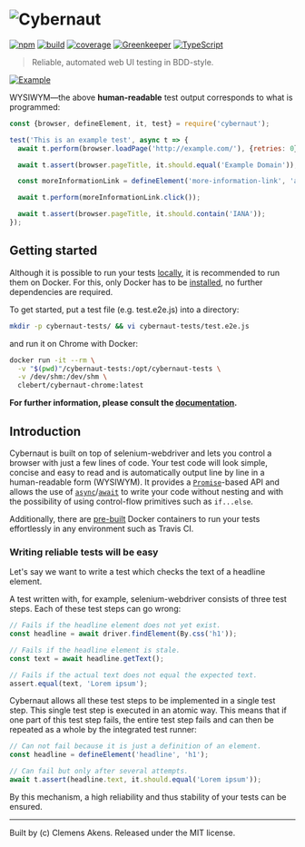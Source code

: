 # ![Cybernaut][logo-svg]

[![npm][npm-cybernaut-badge]][npm-cybernaut]
[![build][travis-ci-badge]][travis-ci]
[![coverage][coveralls-badge]][coveralls]
[![Greenkeeper][greenkeeper-badge]][greenkeeper]
[![TypeScript][typescript-badge]][typescript]

> Reliable, automated web UI testing in BDD-style.

[![Example][example-png]][example-png]

WYSIWYM—the above **human-readable** test output corresponds to what is programmed:

```js
const {browser, defineElement, it, test} = require('cybernaut');

test('This is an example test', async t => {
  await t.perform(browser.loadPage('http://example.com/'), {retries: 0});

  await t.assert(browser.pageTitle, it.should.equal('Example Domain'));

  const moreInformationLink = defineElement('more-information-link', 'a');

  await t.perform(moreInformationLink.click());

  await t.assert(browser.pageTitle, it.should.contain('IANA'));
});
```

## Getting started

Although it is possible to run your tests [locally][testing-locally], it is recommended to run them on Docker.
For this, only Docker has to be [installed][docker-installation], no further dependencies are required.

To get started, put a test file (e.g. test.e2e.js) into a directory:

```sh
mkdir -p cybernaut-tests/ && vi cybernaut-tests/test.e2e.js
```

and run it on Chrome with Docker:

```sh
docker run -it --rm \
  -v "$(pwd)"/cybernaut-tests:/opt/cybernaut-tests \
  -v /dev/shm:/dev/shm \
  clebert/cybernaut-chrome:latest
```

**For further information, please consult the [documentation][testing-with-docker].**

## Introduction

Cybernaut is built on top of selenium-webdriver and lets you control a browser with just a few lines of code.
Your test code will look simple, concise and easy to read and is automatically output line by line in a human-readable form (WYSIWYM).
It provides a [`Promise`][mdn-promise]-based API and allows the use of [`async`][mdn-async]/[`await`][mdn-await] to write your code without nesting and with the possibility of using control-flow primitives such as `if...else`.

Additionally, there are [pre-built][docker-containers] Docker containers to run your tests effortlessly in any environment such as Travis CI.

### Writing reliable tests will be easy

Let's say we want to write a test which checks the text of a headline element.

A test written with, for example, selenium-webdriver consists of three test steps.
Each of these test steps can go wrong:

```js
// Fails if the headline element does not yet exist.
const headline = await driver.findElement(By.css('h1'));

// Fails if the headline element is stale.
const text = await headline.getText();

// Fails if the actual text does not equal the expected text.
assert.equal(text, 'Lorem ipsum');
```

Cybernaut allows all these test steps to be implemented in a single test step. This single test step is executed in an atomic way.
This means that if one part of this test step fails, the entire test step fails and can then be repeated as a whole by the integrated test runner:

```js
// Can not fail because it is just a definition of an element.
const headline = defineElement('headline', 'h1');

// Can fail but only after several attempts.
await t.assert(headline.text, it.should.equal('Lorem ipsum'));
```

By this mechanism, a high reliability and thus stability of your tests can be ensured.

---
Built by (c) Clemens Akens. Released under the MIT license.

[coveralls]: https://coveralls.io/github/clebert/cybernaut?branch=master
[coveralls-badge]: https://coveralls.io/repos/github/clebert/cybernaut/badge.svg?branch=master
[docker-containers]: https://cybernaut.js.org/docs/overview/testing-with-docker.html#docker-containers
[docker-installation]: https://docs.docker.com/engine/installation/
[example]: https://github.com/clebert/cybernaut/tree/master/example
[example-png]: https://clebert.github.io/cybernaut/images/example.png
[greenkeeper]: https://greenkeeper.io/
[greenkeeper-badge]: https://badges.greenkeeper.io/clebert/cybernaut.svg
[logo-svg]: https://clebert.github.io/cybernaut/images/logo.svg
[mdn-async]: https://developer.mozilla.org/en-US/docs/Web/JavaScript/Reference/Statements/async_function
[mdn-await]: https://developer.mozilla.org/en-US/docs/Web/JavaScript/Reference/Operators/await
[mdn-promise]: https://developer.mozilla.org/en-US/docs/Web/JavaScript/Reference/Global_Objects/Promise
[npm-cybernaut]: https://www.npmjs.com/package/cybernaut
[npm-cybernaut-badge]: https://img.shields.io/npm/v/cybernaut.svg?maxAge=3600
[testing-locally]: https://cybernaut.js.org/docs/overview/testing-locally.html
[testing-with-docker]: https://cybernaut.js.org/docs/overview/testing-with-docker.html
[travis-ci]: https://travis-ci.org/clebert/cybernaut
[travis-ci-badge]: https://travis-ci.org/clebert/cybernaut.svg?branch=master
[typescript]: http://www.typescriptlang.org/
[typescript-badge]: https://img.shields.io/badge/TypeScript-friendly-blue.svg
